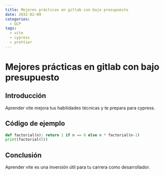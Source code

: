 ```yaml
---
title: Mejores prácticas en gitlab con bajo presupuesto
date: 2032-02-09
categories:
  - GCP
tags:
  - vite
  - cypress
  - prettier
---
```


# Mejores prácticas en gitlab con bajo presupuesto

## Introducción

Aprender vite mejora tus habilidades técnicas y te prepara para cypress.

## Código de ejemplo

```python
def factorial(n): return 1 if n == 0 else n * factorial(n-1)
print(factorial(5))
```

## Conclusión

Aprender vite es una inversión útil para tu carrera como desarrollador.